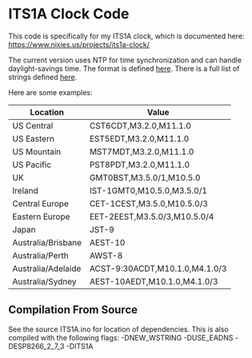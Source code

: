 # ITS1A Clock Code

This code is specifically for my ITS1A clock, which is documented here: https://www.nixies.us/projects/its1a-clock/

The current version uses NTP for time synchronization and can handle daylight-savings time. The format is defined [here](https://www.gnu.org/software/libc/manual/html_node/TZ-Variable.html). There is a full list of strings defined [here](https://github.com/nayarsystems/posix_tz_db/blob/master/zones.csv).

Here are some examples:

| Location | Value |
| ------------- | ------------- |
| US Central | CST6CDT,M3.2.0,M11.1.0 |
| US Eastern | EST5EDT,M3.2.0,M11.1.0 |
| US Mountain | MST7MDT,M3.2.0,M11.1.0 |
| US Pacific | PST8PDT,M3.2.0,M11.1.0 |
| UK | GMT0BST,M3.5.0/1,M10.5.0 |
| Ireland | IST-1GMT0,M10.5.0,M3.5.0/1 |
| Central Europe | CET-1CEST,M3.5.0,M10.5.0/3 |
| Eastern Europe | EET-2EEST,M3.5.0/3,M10.5.0/4 |
| Japan | JST-9 |
| Australia/Brisbane | AEST-10 |
| Australia/Perth | AWST-8 |
| Australia/Adelaide | ACST-9:30ACDT,M10.1.0,M4.1.0/3 |
| Australia/Sydney | AEST-10AEDT,M10.1.0,M4.1.0/3 |
## Compilation From Source
See the source ITS1A.ino for location of dependencies. This is also compiled with the following flags:
    -DNEW_WSTRING -DUSE_EADNS -DESP8266_2_7_3 -DITS1A